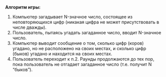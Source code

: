 **Алгоритм игры:**
1. Компьютер загадывает N-значное число, состоящее из неповторяющихся цифр (никакая цифра не может присутствовать в числе дважды).
2. Пользователь, пытаясь угадать загаданное число, вводит N-значное число.
3. Компьютер выводит сообщение о том, сколько цифр (коров) угадано, но не расположено на своих местах, и сколько цифр (быков) угадано и находится на своих местах.
4. Пользователь переходит к п.2. Раунды продолжаются до тех пор, пока пользователь не отгадает загаданное число (т.е. получит N “быков”).
